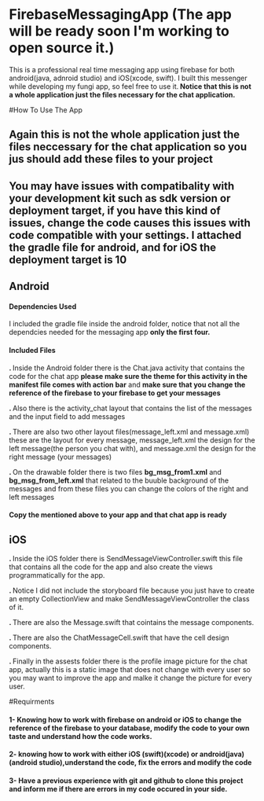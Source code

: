 # FirebaseMessagingApp (The app will be ready soon I'm working to open source it.)
This is a professional real time messaging app using firebase for both android(java, adnroid studio) and iOS(xcode, swift). I built this messenger while developing my fungi app, so feel free to use it.<b> Notice that this is not a whole application just the files necessary for the chat application.</b>


#How To Use The App

<h2> Again this is not the whole application just the files neccessary for the chat application so you jus should add these files to your project</h2>
<h2> You may have issues with compatibality with your development kit such as sdk version or deployment target, if you have this kind of issues, change the code causes this issues with code compatible with your settings. I attached the gradle file  for android, and for iOS the deployment target is 10</h2>

<h2>Android</h2>
<h4> Dependencies Used</h4>
<p> I included the gradle file inside the android folder, notice that not all the dependcies needed for the messaging app <b>only the first four.</b></p>

<h4>Included Files</h4>
<p><b>. </b>Inside the Android folder there is the Chat.java activity that contains the code for the chat app <b> please make sure the theme for this activity in the manifest file comes with action bar</b> and <b> make sure that you change the reference of the firebase to your firebase to get your messages</b></p>
<p><b>. </b>Also there is the activity_chat layout that contains the list of the messages and the input field to add messages</p>
<p><b>. </b>There are also two other layout files(message_left.xml and message.xml) these are the layout for every message,      message_left.xml the design for the left message(the person you chat with), and message.xml the design for the right message (your messages)</p>
<p><b>. </b>On the drawable folder there is two files <b>bg_msg_from1.xml</b> and <b>bg_msg_from_left.xml</b> that related to the buuble background of the messages and from these files you can change the colors of the right and left messages</p>
<h4>Copy the mentioned above to your app and that chat app is ready</h4>
<h2>iOS</h2>
<p> <b>. </b>Inside the iOS folder there is SendMessageViewController.swift this file that contains all the code for the app and also create the views programmatically for the app.</p>
<p> <b>. </b> Notice I did not include the storyboard file because you just have to create an empty CollectionView and make SendMessageViewController the class of it.</p>
<p> <b>. </b> There are also the Message.swift that cointains the message components.</p>
<p> <b>. </b> There are also the ChatMessageCell.swift that have the cell design components.</p>
<p> <b>. </b> Finally in the assests folder there is the profile image picture for the chat app, actually this is a static image that does not change with every user so you may want to improve the app and malke it change the picture for every user.</p>
#Requirments
<h4><b>1-</b> Knowing how to work with firebase on android or iOS to change the reference of the firebase to your database, modify the code to your own taste and understand how the code works.</h4>
<h4> <b>2- </b> knowing how to work with either iOS (swift)(xcode) or android(java)(android studio),understand the code, fix the errors and modify the code </h4>
<h4><b>3- </b>Have a previous experience with git and github to clone this project and inform me if there are errors in my code occured in your side.</h4>
